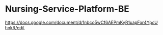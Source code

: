 # Nursing-Service-Platform-BE

https://docs.google.com/document/d/1nbco5wCf6AEPmKyR1uapFor4YpcUhnkR/edit
